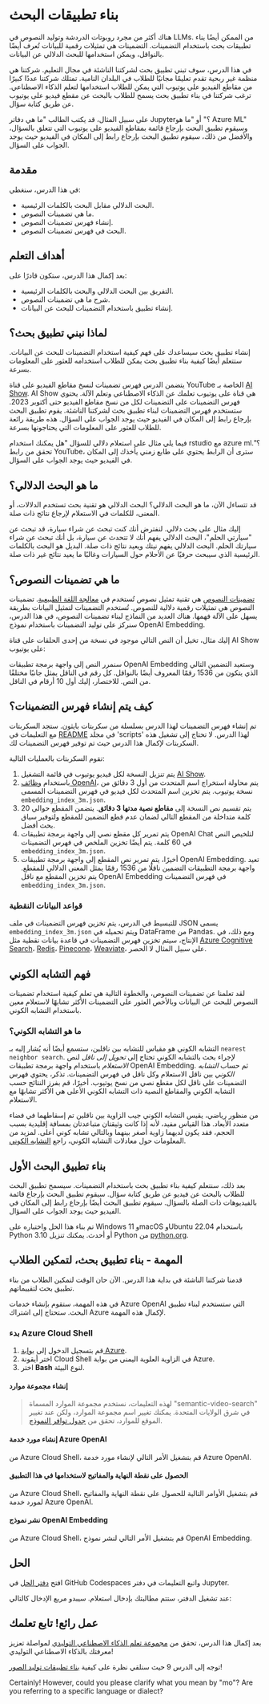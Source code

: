 <!--
CO_OP_TRANSLATOR_METADATA:
{
  "original_hash": "d46aad0917a1a342d613e2c13d457da5",
  "translation_date": "2025-05-19T18:21:32+00:00",
  "source_file": "08-building-search-applications/README.md",
  "language_code": "mo"
}
-->
# بناء تطبيقات البحث

هناك أكثر من مجرد روبوتات الدردشة وتوليد النصوص في LLMs. من الممكن أيضًا بناء تطبيقات بحث باستخدام التضمينات. التضمينات هي تمثيلات رقمية للبيانات تُعرف أيضًا بالنواقل، ويمكن استخدامها للبحث الدلالي عن البيانات.

في هذا الدرس، سوف تبني تطبيق بحث لشركتنا الناشئة في مجال التعليم. شركتنا هي منظمة غير ربحية تقدم تعليمًا مجانيًا للطلاب في البلدان النامية. تمتلك شركتنا عددًا كبيرًا من مقاطع الفيديو على يوتيوب التي يمكن للطلاب استخدامها لتعلم الذكاء الاصطناعي. ترغب شركتنا في بناء تطبيق بحث يسمح للطلاب بالبحث عن مقطع فيديو على يوتيوب عن طريق كتابة سؤال.

على سبيل المثال، قد يكتب الطالب "ما هي دفاتر Jupyter؟" أو "ما هو Azure ML" وسيقوم تطبيق البحث بإرجاع قائمة بمقاطع الفيديو على يوتيوب التي تتعلق بالسؤال، والأفضل من ذلك، سيقوم تطبيق البحث بإرجاع رابط إلى المكان في الفيديو حيث يوجد الجواب على السؤال.

## مقدمة

في هذا الدرس، سنغطي:

- البحث الدلالي مقابل البحث بالكلمات الرئيسية.
- ما هي تضمينات النصوص.
- إنشاء فهرس تضمينات النصوص.
- البحث في فهرس تضمينات النصوص.

## أهداف التعلم

بعد إكمال هذا الدرس، ستكون قادرًا على:

- التفريق بين البحث الدلالي والبحث بالكلمات الرئيسية.
- شرح ما هي تضمينات النصوص.
- إنشاء تطبيق باستخدام التضمينات للبحث عن البيانات.

## لماذا نبني تطبيق بحث؟

إنشاء تطبيق بحث سيساعدك على فهم كيفية استخدام التضمينات للبحث عن البيانات. ستتعلم أيضًا كيفية بناء تطبيق بحث يمكن للطلاب استخدامه للعثور على المعلومات بسرعة.

يتضمن الدرس فهرس تضمينات لنسخ مقاطع الفيديو على قناة YouTube الخاصة بـ [AI Show](https://www.youtube.com/playlist?list=PLlrxD0HtieHi0mwteKBOfEeOYf0LJU4O1). AI Show هي قناة على يوتيوب تعلمك عن الذكاء الاصطناعي وتعلم الآلة. يحتوي فهرس التضمينات على التضمينات لكل من نسخ مقاطع الفيديو حتى أكتوبر 2023. ستستخدم فهرس التضمينات لبناء تطبيق بحث لشركتنا الناشئة. يقوم تطبيق البحث بإرجاع رابط إلى المكان في الفيديو حيث يوجد الجواب على السؤال. هذه طريقة رائعة للطلاب للعثور على المعلومات التي يحتاجونها بسرعة.

فيما يلي مثال على استعلام دلالي للسؤال "هل يمكنك استخدام rstudio مع azure ml؟". تحقق من رابط YouTube، سترى أن الرابط يحتوي على طابع زمني يأخذك إلى المكان في الفيديو حيث يوجد الجواب على السؤال.

## ما هو البحث الدلالي؟

قد تتساءل الآن، ما هو البحث الدلالي؟ البحث الدلالي هو تقنية بحث تستخدم الدلالات، أو المعنى، للكلمات في الاستعلام لإرجاع نتائج ذات صلة.

إليك مثال على بحث دلالي. لنفترض أنك كنت تبحث عن شراء سيارة، قد تبحث عن "سيارتي الحلم"، البحث الدلالي يفهم أنك لا تتحدث عن سيارة، بل أنك تبحث عن شراء سيارتك الحلم. البحث الدلالي يفهم نيتك ويعيد نتائج ذات صلة. البديل هو البحث بالكلمات الرئيسية الذي سيبحث حرفيًا عن الأحلام حول السيارات وغالبًا ما يعيد نتائج غير ذات صلة.

## ما هي تضمينات النصوص؟

[تضمينات النصوص](https://en.wikipedia.org/wiki/Word_embedding?WT.mc_id=academic-105485-koreyst) هي تقنية تمثيل نصوص تُستخدم في [معالجة اللغة الطبيعية](https://en.wikipedia.org/wiki/Natural_language_processing?WT.mc_id=academic-105485-koreyst). تضمينات النصوص هي تمثيلات رقمية دلالية للنصوص. تُستخدم التضمينات لتمثيل البيانات بطريقة يسهل على الآلة فهمها. هناك العديد من النماذج لبناء تضمينات النصوص، في هذا الدرس، سنركز على توليد التضمينات باستخدام نموذج OpenAI Embedding.

إليك مثال، تخيل أن النص التالي موجود في نسخة من إحدى الحلقات على قناة AI Show على يوتيوب:

سنمرر النص إلى واجهة برمجة تطبيقات OpenAI Embedding وستعيد التضمين التالي الذي يتكون من 1536 رقمًا المعروف أيضًا بالنواقل. كل رقم في الناقل يمثل جانبًا مختلفًا من النص. للاختصار، إليك أول 10 أرقام في الناقل.

## كيف يتم إنشاء فهرس التضمينات؟

تم إنشاء فهرس التضمينات لهذا الدرس بسلسلة من سكربتات بايثون. ستجد السكربتات مع التعليمات في [README](./scripts/README.md?WT.mc_id=academic-105485-koreyst) في مجلد 'scripts' لهذا الدرس. لا تحتاج إلى تشغيل هذه السكربتات لإكمال هذا الدرس حيث تم توفير فهرس التضمينات لك.

تقوم السكربتات بالعمليات التالية:

1. يتم تنزيل النسخة لكل فيديو يوتيوب في قائمة التشغيل [AI Show](https://www.youtube.com/playlist?list=PLlrxD0HtieHi0mwteKBOfEeOYf0LJU4O1).
2. باستخدام [وظائف OpenAI](https://learn.microsoft.com/azure/ai-services/openai/how-to/function-calling?WT.mc_id=academic-105485-koreyst)، يتم محاولة استخراج اسم المتحدث من أول 3 دقائق من نسخة يوتيوب. يتم تخزين اسم المتحدث لكل فيديو في فهرس التضمينات المسمى `embedding_index_3m.json`.
3. يتم تقسيم نص النسخة إلى **مقاطع نصية مدتها 3 دقائق**. يتضمن المقطع حوالي 20 كلمة متداخلة من المقطع التالي لضمان عدم قطع التضمين للمقطع ولتوفير سياق بحث أفضل.
4. يتم تمرير كل مقطع نصي إلى واجهة برمجة تطبيقات OpenAI Chat لتلخيص النص في 60 كلمة. يتم أيضًا تخزين الملخص في فهرس التضمينات `embedding_index_3m.json`.
5. أخيرًا، يتم تمرير نص المقطع إلى واجهة برمجة تطبيقات OpenAI Embedding. تعيد واجهة برمجة التطبيقات التضمين ناقلًا من 1536 رقمًا يمثل المعنى الدلالي للمقطع. يتم تخزين المقطع مع ناقل OpenAI Embedding في فهرس التضمينات `embedding_index_3m.json`.

### قواعد البيانات النقطية

للتبسيط في الدرس، يتم تخزين فهرس التضمينات في ملف JSON يسمى `embedding_index_3m.json` ويتم تحميله في DataFrame من Pandas. ومع ذلك، في الإنتاج، سيتم تخزين فهرس التضمينات في قاعدة بيانات نقطية مثل [Azure Cognitive Search](https://learn.microsoft.com/training/modules/improve-search-results-vector-search?WT.mc_id=academic-105485-koreyst)، [Redis](https://cookbook.openai.com/examples/vector_databases/redis/readme?WT.mc_id=academic-105485-koreyst)، [Pinecone](https://cookbook.openai.com/examples/vector_databases/pinecone/readme?WT.mc_id=academic-105485-koreyst)، [Weaviate](https://cookbook.openai.com/examples/vector_databases/weaviate/readme?WT.mc_id=academic-105485-koreyst)، على سبيل المثال لا الحصر.

## فهم التشابه الكوني

لقد تعلمنا عن تضمينات النصوص، والخطوة التالية هي تعلم كيفية استخدام تضمينات النصوص للبحث عن البيانات وبالأخص العثور على التضمينات الأكثر تشابهًا لاستعلام معين باستخدام التشابه الكوني.

### ما هو التشابه الكوني؟

التشابه الكوني هو مقياس للتشابه بين ناقلين، ستسمع أيضًا أنه يُشار إليه بـ `nearest neighbor search`. لإجراء بحث بالتشابه الكوني تحتاج إلى _تحويل إلى ناقل_ لنص _الاستعلام_ باستخدام واجهة برمجة تطبيقات OpenAI Embedding. ثم حساب _التشابه الكوني_ بين ناقل الاستعلام وكل ناقل في فهرس التضمينات. تذكر، يحتوي فهرس التضمينات على ناقل لكل مقطع نصي من نسخ يوتيوب. أخيرًا، قم بفرز النتائج حسب التشابه الكوني والمقاطع النصية ذات التشابه الكوني الأعلى هي الأكثر تشابهًا مع الاستعلام.

من منظور رياضي، يقيس التشابه الكوني جيب الزاوية بين ناقلين تم إسقاطهما في فضاء متعدد الأبعاد. هذا القياس مفيد، لأنه إذا كانت وثيقتان متباعدتان بمسافة إقليدية بسبب الحجم، فقد يكون لديهما زاوية أصغر بينهما وبالتالي تشابه كوني أعلى. لمزيد من المعلومات حول معادلات التشابه الكوني، راجع [التشابه الكوني](https://en.wikipedia.org/wiki/Cosine_similarity?WT.mc_id=academic-105485-koreyst).

## بناء تطبيق البحث الأول

بعد ذلك، سنتعلم كيفية بناء تطبيق بحث باستخدام التضمينات. سيسمح تطبيق البحث للطلاب بالبحث عن فيديو عن طريق كتابة سؤال. سيقوم تطبيق البحث بإرجاع قائمة بالفيديوهات ذات الصلة بالسؤال. سيقوم تطبيق البحث أيضًا بإرجاع رابط إلى المكان في الفيديو حيث يوجد الجواب على السؤال.

تم بناء هذا الحل واختباره على Windows 11 وmacOS وUbuntu 22.04 باستخدام Python 3.10 أو أحدث. يمكنك تنزيل Python من [python.org](https://www.python.org/downloads/?WT.mc_id=academic-105485-koreyst).

## المهمة - بناء تطبيق بحث، لتمكين الطلاب

قدمنا شركتنا الناشئة في بداية هذا الدرس. الآن حان الوقت لتمكين الطلاب من بناء تطبيق بحث لتقييماتهم.

في هذه المهمة، ستقوم بإنشاء خدمات Azure OpenAI التي ستستخدم لبناء تطبيق البحث. ستحتاج إلى اشتراك Azure لإكمال هذه المهمة.

### بدء Azure Cloud Shell

1. قم بتسجيل الدخول إلى [بوابة Azure](https://portal.azure.com/?WT.mc_id=academic-105485-koreyst).
2. اختر أيقونة Cloud Shell في الزاوية العلوية اليمنى من بوابة Azure.
3. اختر **Bash** لنوع البيئة.

#### إنشاء مجموعة موارد

> لهذه التعليمات، نستخدم مجموعة الموارد المسماة "semantic-video-search" في شرق الولايات المتحدة.
> يمكنك تغيير اسم مجموعة الموارد، ولكن عند تغيير الموقع للموارد،
> تحقق من [جدول توافر النموذج](https://aka.ms/oai/models?WT.mc_id=academic-105485-koreyst).

#### إنشاء مورد خدمة Azure OpenAI

من Azure Cloud Shell، قم بتشغيل الأمر التالي لإنشاء مورد خدمة Azure OpenAI.

#### الحصول على نقطة النهاية والمفاتيح لاستخدامها في هذا التطبيق

من Azure Cloud Shell، قم بتشغيل الأوامر التالية للحصول على نقطة النهاية والمفاتيح لمورد خدمة Azure OpenAI.

#### نشر نموذج OpenAI Embedding

من Azure Cloud Shell، قم بتشغيل الأمر التالي لنشر نموذج OpenAI Embedding.

## الحل

افتح [دفتر الحل](../../../08-building-search-applications/python/aoai-solution.ipynb) في GitHub Codespaces واتبع التعليمات في دفتر Jupyter.

عند تشغيل الدفتر، ستتم مطالبتك بإدخال استعلام. سيبدو مربع الإدخال كالتالي:

## عمل رائع! تابع تعلمك

بعد إكمال هذا الدرس، تحقق من [مجموعة تعلم الذكاء الاصطناعي التوليدي](https://aka.ms/genai-collection?WT.mc_id=academic-105485-koreyst) لمواصلة تعزيز معرفتك بالذكاء الاصطناعي التوليدي!

توجه إلى الدرس 9 حيث سنلقي نظرة على كيفية [بناء تطبيقات توليد الصور](../09-building-image-applications/README.md?WT.mc_id=academic-105485-koreyst)!

Certainly! However, could you please clarify what you mean by "mo"? Are you referring to a specific language or dialect?